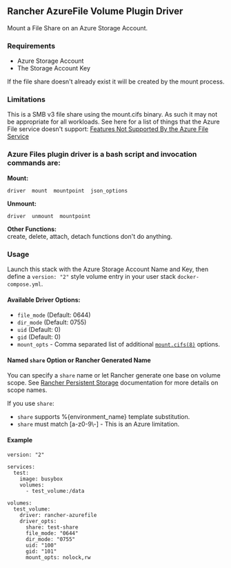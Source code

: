 ## Rancher AzureFile Volume Plugin Driver

Mount a File Share on an Azure Storage Account.

### Requirements

* Azure Storage Account
* The Storage Account Key

If the file share doesn't already exist it will be created by the mount process.

### Limitations
This is a SMB v3 file share using the mount.cifs binary. As such it may not be appropriate for all workloads. See here for a list of things that the Azure File service doesn't support: [Features Not Supported By the Azure File Service](https://docs.microsoft.com/en-us/rest/api/storageservices/fileservices/features-not-supported-by-the-azure-file-service)

### Azure Files plugin driver is a bash script and invocation commands are:

**Mount:**
```
driver  mount  mountpoint  json_options
```

**Unmount:**
```
driver  unmount  mountpoint
```

**Other Functions:**  
create, delete, attach, detach functions don't do anything.  

### Usage
Launch this stack with the Azure Storage Account Name and Key, then define a `version: "2"` style volume entry in your user stack `docker-compose.yml`.

#### Available Driver Options:

* `file_mode` (Default: 0644)
* `dir_mode`  (Default: 0755)
* `uid`       (Default: 0)
* `gid`       (Default: 0)
* `mount_opts` - Comma separated list of additional [`mount.cifs(8)`](https://linux.die.net/man/8/mount.cifs) options.

#### Named `share` Option or Rancher Generated Name

You can specify a `share` name or let Rancher generate one base on volume scope.
See [Rancher Persistent Storage](http://docs.rancher.com/rancher/v1.2/en/rancher-services/storage-service/#storage-service) documentation for more details on scope names.

If you use `share`:
* `share` supports %{environment_name} template substitution.
* `share` must match [a-z0-9\\-] - This is an Azure limitation.

#### Example
```
version: "2"

services:
  test:
    image: busybox
    volumes:
      - test_volume:/data

volumes:
  test_volume:
    driver: rancher-azurefile
    driver_opts:
      share: test-share
      file_mode: "0644"
      dir_mode: "0755"
      uid: "100"
      gid: "101"
      mount_opts: nolock,rw
```
